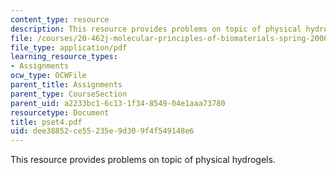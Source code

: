 ```yaml
---
content_type: resource
description: This resource provides problems on topic of physical hydrogels.
file: /courses/20-462j-molecular-principles-of-biomaterials-spring-2006/dee38852ce55235e9d309f4f549148e6_pset4.pdf
file_type: application/pdf
learning_resource_types:
- Assignments
ocw_type: OCWFile
parent_title: Assignments
parent_type: CourseSection
parent_uid: a2233bc1-6c13-1f34-8549-04e1aaa73780
resourcetype: Document
title: pset4.pdf
uid: dee38852-ce55-235e-9d30-9f4f549148e6
---
```

This resource provides problems on topic of physical hydrogels.